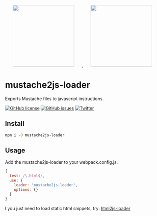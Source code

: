<div align="center">
  <a href="https://github.com/webpack/webpack">
    <img width="200" height="200" vspace="" hspace="25"
      src="https://worldvectorlogo.com/logos/webpack.svg">
  </a>
  <a href="https://mustache.github.io">
    <img width="200" height="200" vspace="" hspace="25"
      src="https://cdn-images-1.medium.com/max/1440/1*lH3QlW2O3G5A_pAhhJU0Dw.jpeg">
  </a>
</div>

# mustache2js-loader

Exports Mustache files to javascript instructions.

[![GitHub license](https://img.shields.io/github/license/sempostma/mustache2js-loader.svg)](https://github.com/sempostma/mustache2js-loader/blob/master/LICENSE.txt)
[![GitHub issues](https://img.shields.io/github/issues/sempostma/mustache2js-loader.svg)](https://github.com/sempostma/mustache2js-loader/issues)
[![Twitter](https://img.shields.io/twitter/url/https/www.npmjs.com/package/mustache2js-loader.svg?style=social)](https://twitter.com/intent/tweet?text=Wow:&url=https%3A%2F%2Fwww.npmjs.com%2Fpackage%2Fmustache2js-loader)


## Install

```bash
npm i -D mustache2js-loader
```

## Usage

Add the mustache2js-loader to your webpack.config.js.

```js
{
  test: /\.html$/,
  use: {
    loader: 'mustache2js-loader',
    options: {}
  }
}
```

I you just need to load static html snippets, try: [html2js-loader](https://www.npmjs.com/package/mustache2js-loader)

